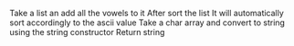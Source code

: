 Take a list an add all the vowels to it
After sort the list
It will automatically sort accordingly to the ascii value
Take a char array and convert to string using the string constructor
Return string